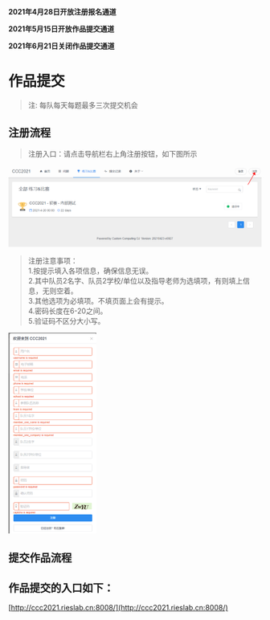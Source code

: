 **2021年4月28日开放注册报名通道**

**2021年5月15日开放作品提交通道**

**2021年6月21日关闭作品提交通道**


# 作品提交

>注: 每队每天每题最多三次提交机会

## 注册流程

>注册入口：请点击导航栏右上角注册按钮，如下图所示
>
>
![](./images/up1.png)
>
>
>注册注意事项：<br>
>1.按提示填入各项信息，确保信息无误。<br>
>2.其中队员2名字、队员2学校/单位以及指导老师为选填项，有则填上信息，无则空着。<br>
>3.其他选项为必填项。不填页面上会有提示。<br>
>4.密码长度在6-20之间。<br>
>5.验证码不区分大小写。<br>
>
>
![](./images/up2.png)

## 提交作品流程


## 作品提交的入口如下：

[http://ccc2021.rieslab.cn:8008/](http://ccc2021.rieslab.cn:8008/)
